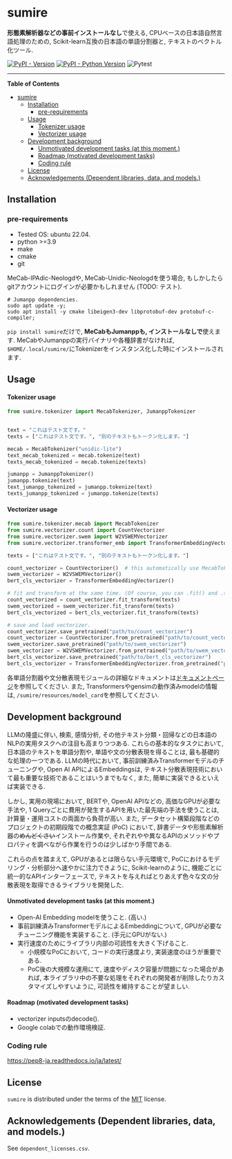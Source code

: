 # sumire

**形態素解析器などの事前インストールなし**で使える, 
CPUベースの日本語自然言語処理のための,
Scikit-learn互換の日本語の単語分割器と, テキストのベクトル化ツール.

[![PyPI - Version](https://img.shields.io/pypi/v/sumire.svg)](https://pypi.org/project/sumire)
[![PyPI - Python Version](https://img.shields.io/pypi/pyversions/sumire.svg)](https://pypi.org/project/sumire)
![Pytest](https://github.com/reiven-c-t/sumire/actions/workflows/python-app.yml/badge.svg)

-----

**Table of Contents**

- [sumire](#sumire)
  * [Installation](#installation)
    + [pre-requirements](#pre-requirements)
  * [Usage](#usage)
      - [Tokenizer usage](#tokenizer-usage)
      - [Vectorizer usage](#vectorizer-usage)
  * [Development background](#development-background)
      - [Unmotivated development tasks (at this moment.)](#unmotivated-development-tasks-at-this-moment)
      - [Roadmap (motivated development tasks)](#roadmap-motivated-development-tasks)
    + [Coding rule](#coding-rule)
  * [License](#license)
  * [Acknowledgements (Dependent libraries, data, and models.)](#acknowledgements-dependent-libraries-data-and-models)

## Installation

### pre-requirements

- Tested OS: ubuntu 22.04.
- python >=3.9
- make
- cmake
- git 

MeCab-IPAdic-Neologdや, MeCab-Unidic-Neologdを使う場合, もしかしたらgitアカウントにログインが必要かもしれません (TODO: テスト).

```shell
# Jumanpp dependencies.
sudo apt update -y;
sudo apt install -y cmake libeigen3-dev libprotobuf-dev protobuf-c-compiler;
```

`pip install sumire`だけで, **MeCabもJumanppも, インストールなしで**使えます.
MeCabやJumanppの実行バイナリや各種辞書がなければ, `$HOME/.local/sumire/`にTokenizerをインスタンス化した時にインストールされます.

## Usage

#### Tokenizer usage

```python
from sumire.tokenizer import MecabTokenizer, JumanppTokenizer


text = "これはテスト文です。" 
texts = ["これはテスト文です。", "別のテキストもトークン化します。"]

mecab = MecabTokenizer("unidic-lite")
text_mecab_tokenized = mecab.tokenize(text)
texts_mecab_tokenized = mecab.tokenize(texts)

jumanpp = JumanppTokenizer()
jumanpp.tokenize(text)
text_jumanpp_tokenized = jumanpp.tokenize(text)
texts_jumanpp_tokenized = jumanpp.tokenize(texts)
```

#### Vectorizer usage

```python
from sumire.tokenizer.mecab import MecabTokenizer
from sumire.vectorizer.count import CountVectorizer
from sumire.vectorizer.swem import W2VSWEMVectorizer
from sumire.vectorizer.transformer_emb import TransformerEmbeddingVectorizer

texts = ["これはテスト文です。", "別のテキストもトークン化します。"]

count_vectorizer = CountVectorizer()  # this automatically use MecabTokenizer()
swem_vectorizer = W2VSWEMVectorizer()
bert_cls_vectorizer = TransformerEmbeddingVectorizer()

# fit and transform at the same time. (Of course, you can .fit() and .transform() separately!)
count_vectorized = count_vectorizer.fit_transform(texts)
swem_vectorized = swem_vectorizer.fit_transform(texts)
bert_cls_vectorized = bert_cls_vectorizer.fit_transform(texts)

# save and load vectorizer.
count_vectorizer.save_pretrained("path/to/count_vectorizer")
count_vectorizer = CountVectorizer.from_pretrained("path/to/count_vectorizer")
swem_vectorizer.save_pretrained("path/to/swem_vectorizer")
swem_vectorizer = W2VSWEMVectorizer.from_pretrained("path/to/swem_vectorizer")
bert_cls_vectorizer.save_pretrained("path/to/bert_cls_vectorizer")
bert_cls_vectorizer = TransformerEmbeddingVectorizer.from_pretrained("path/to/beert_cls_vectorizer")
```

各単語分割器や文分散表現モジュールの詳細なドキュメントは[ドキュメントページ](https://reiven-c-t.github.io/sumire/)を参照してください.
また, Transformersやgensimの動作済みmodelの情報は, `/sumire/resources/model_card`を参照してください.


## Development background

LLMの隆盛に伴い, 検索, 感情分析, その他テキスト分類・回帰などの日本語のNLPの実用タスクへの注目も高まりつつある.
これらの基本的なタスクにおいて, 日本語のテキストを単語分割や, 単語や文の分散表現を得ることは, 最も基礎的な処理の一つである.
LLMの時代において, 事前訓練済みTransformerモデルのチューニングや, Open AI APIによるEmbeddingsは,
テキスト分散表現技術において最も重要な技術であることはいうまでもなく, また, 簡単に実装できるといえば実装できる. 

しかし, 実用の現場において, BERTや, OpenAI APIなどの, 
高価なGPUが必要な手法や, 1 Queryごとに費用が発生するAPIを用いた最先端の手法を使うことは, 計算量・運用コストの両面から負荷が高い.
また, データセット構築段階などのプロジェクトの初期段階での概念実証 (PoC) において, 
辞書データや形態素解析器の~~めんどくさい~~インストール作業や,
それぞれやや異なるAPIのメソッドやプロパティを調べながら作業を行うのは少しばかり手間である.

これらの点を踏まえて, GPUがあるとは限らない手元環境で, 
PoCにおけるモデリング・分析部分へ速やかに注力できように,
Scikit-learnのように, 機能ごとに統一的なAPIインターフェースで, 
テキストを与えればとりあえず色々な文の分散表現を取得できるライブラリを開発した.

#### Unmotivated development tasks (at this moment.)

- Open-AI Embedding modelを使うこと. (高い.)
- 事前訓練済みTransformerモデルによるEmbeddingについて, GPUが必要なチューニング機能を実装すること. (手元にGPUがない.)
- 実行速度のためにライブラリ内部の可読性を大きく下げること. 
  - 小規模なPoCにおいて, コードの実行速度より, 実装速度のほうが重要である.
  - PoC後の大規模な運用にて, 速度やディスク容量が問題になった場合があれば, 
    本ライブラリ中の不要な処理をそれぞれの開発者が削除したりカスタマイズしやすいように, 可読性を維持することが望ましい.


#### Roadmap (motivated development tasks)

- vectorizer inputsのdecode().
- Google colabでの動作環境検証.

### Coding rule

<https://pep8-ja.readthedocs.io/ja/latest/>


## License

`sumire` is distributed under the terms of the [MIT](https://spdx.org/licenses/MIT.html) license.


## Acknowledgements (Dependent libraries, data, and models.)

See `dependent_licenses.csv`.